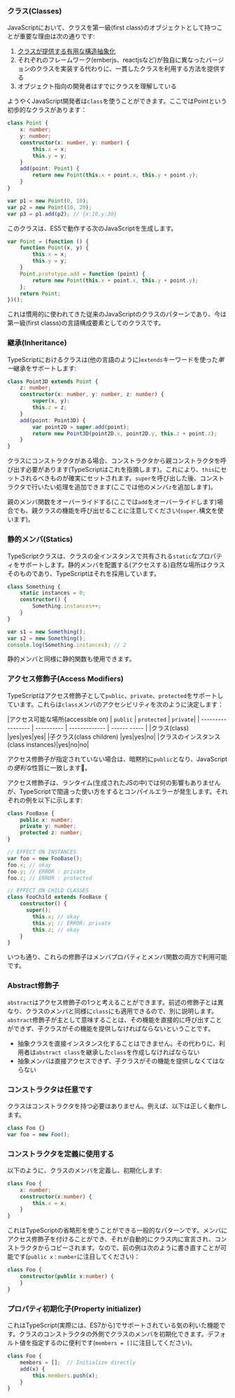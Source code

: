 ### クラス(Classes)
JavaScriptにおいて、クラスを第一級(first class)のオブジェクトとして持つことが重要な理由は次の通りです:
1. [クラスが提供する有用な構造抽象化](./tips/classesAreUseful.md)
1. それぞれのフレームワーク(emberjs、reactjsなど)が独自に異なったバージョンのクラスを実装する代わりに、一貫したクラスを利用する方法を提供する
1. オブジェクト指向の開発者はすでにクラスを理解している

ようやくJavaScript開発者は`class`を使うことができます。ここではPointという初歩的なクラスがあります：
```ts
class Point {
    x: number;
    y: number;
    constructor(x: number, y: number) {
        this.x = x;
        this.y = y;
    }
    add(point: Point) {
        return new Point(this.x + point.x, this.y + point.y);
    }
}

var p1 = new Point(0, 10);
var p2 = new Point(10, 20);
var p3 = p1.add(p2); // {x:10,y:30}
```
このクラスは、ES5で動作する次のJavaScriptを生成します。
```ts
var Point = (function () {
    function Point(x, y) {
        this.x = x;
        this.y = y;
    }
    Point.prototype.add = function (point) {
        return new Point(this.x + point.x, this.y + point.y);
    };
    return Point;
})();
```
これは慣用的に使われてきた従来のJavaScriptのクラスのパターンであり、今は第一級(first classs)の言語構成要素としてのクラスです。

### 継承(Inheritance)
TypeScriptにおけるクラスは(他の言語のように)`extends`キーワードを使った*単一*継承をサポートします:

```ts
class Point3D extends Point {
    z: number;
    constructor(x: number, y: number, z: number) {
        super(x, y);
        this.z = z;
    }
    add(point: Point3D) {
        var point2D = super.add(point);
        return new Point3D(point2D.x, point2D.y, this.z + point.z);
    }
}
```
クラスにコンストラクタがある場合、コンストラクタから親コンストラクタを呼び出す必要があります(TypeScriptはこれを指摘します)。これにより、`this`にセットされるべきものが確実にセットされます。`super`を呼び出した後、コンストラクタで行いたい処理を追加できます(ここでは他のメンバ`z`を追加します)。

親のメンバ関数をオーバーライドする(ここでは`add`をオーバーライドします)場合でも、親クラスの機能を呼び出せることに注意してください(`super.`構文を使います)。

### 静的メンバ(Statics)
TypeScriptクラスは、クラスの全インスタンスで共有される`static`なプロパティをサポートします。静的メンバを配置する(アクセスする)自然な場所はクラスそのものであり、TypeScriptはそれを採用しています。

```ts
class Something {
    static instances = 0;
    constructor() {
        Something.instances++;
    }
}

var s1 = new Something();
var s2 = new Something();
console.log(Something.instances); // 2
```

静的メンバと同様に静的関数も使用できます。

### アクセス修飾子(Access Modifiers)
TypeScriptはアクセス修飾子として`public`、`private`、`protected`をサポートしています。これらは`class`メンバのアクセシビリティを次のように決定します：

|アクセス可能な場所(accessible on) | `public` | `protected` | `private`|
| ----------------- | ---------- | ------------- | ------ ----- |
|クラス(class)              |yes|yes|yes|
|子クラス(class children)    |yes|yes|no|
|クラスのインスタンス(class instances)|yes|no|no|

アクセス修飾子が指定されていない場合は、暗黙的に`public`となり、JavaScriptの*便利な*性質に一致します🌹。

アクセス修飾子は、ランタイム(生成されたJSの中)では何の影響もありませんが、TypeScriptで間違った使い方をするとコンパイルエラーが発生します。それぞれの例を以下に示します:

```ts
class FooBase {
    public x: number;
    private y: number;
    protected z: number;
}

// EFFECT ON INSTANCES
var foo = new FooBase();
foo.x; // okay
foo.y; // ERROR : private
foo.z; // ERROR : protected

// EFFECT ON CHILD CLASSES
class FooChild extends FooBase {
    constructor() {
      super();
        this.x; // okay
        this.y; // ERROR: private
        this.z; // okay
    }
}
```

いつも通り、これらの修飾子はメンバプロパティとメンバ関数の両方で利用可能です。

### Abstract修飾子
`abstract`はアクセス修飾子の1つと考えることができます。前述の修飾子とは異なり、クラスのメンバと同様に`class`にも適用できるので、別に説明します。`abstract`修飾子が主として意味することは、その機能を直接的に呼び出すことができず、子クラスがその機能を提供しなければならないということです。

* 抽象クラスを直接インスタンス化することはできません。その代わりに、利用者は`abstract class`を継承した`class`を作成しなければならない
* 抽象メンバは直接アクセスできず、子クラスがその機能を提供しなくてはならない

### コンストラクタは任意です

クラスはコンストラクタを持つ必要はありません。例えば、以下は正しく動作します。

```ts
class Foo {}
var foo = new Foo();
```

### コンストラクタを定義に使用する

以下のように、クラスのメンバを定義し、初期化します:

```ts
class Foo {
    x: number;
    constructor(x:number) {
        this.x = x;
    }
}
```
これはTypeScriptの省略形を使うことができる一般的なパターンです。メンバにアクセス修飾子を付けることができ、それが自動的にクラス内に宣言され、コンストラクタからコピーされます。なので、前の例は次のように書き直すことが可能です(`public x：number`に注目してください)：

```ts
class Foo {
    constructor(public x:number) {
    }
}
```

### プロパティ初期化子(Property initializer)
これはTypeScript(実際には、ES7から)でサポートされている気の利いた機能です。クラスのコンストラクタの外側でクラスのメンバを初期化できます。デフォルト値を指定するのに便利です(`members = []`に注目してください)。

```ts
class Foo {
    members = [];  // Initialize directly
    add(x) {
        this.members.push(x);
    }
}
```
